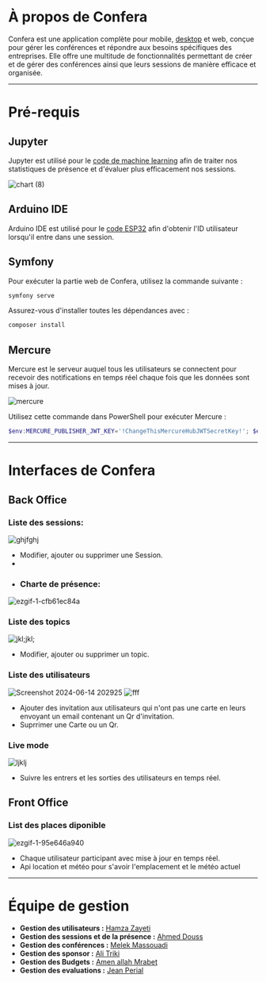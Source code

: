 # À propos de Confera

Confera est une application complète pour mobile, [desktop](https://github.com/LukaTN/PIDEV3A29) et web, conçue pour gérer les conférences et répondre aux besoins spécifiques des entreprises. Elle offre une multitude de fonctionnalités permettant de créer et de gérer des conférences ainsi que leurs sessions de manière efficace et organisée.

---

# Pré-requis

## Jupyter

Jupyter est utilisé pour le [code de machine learning](machine_learning-stat.ipynb) afin de traiter nos statistiques de présence et d'évaluer plus efficacement nos sessions.

![chart (8)](https://github.com/ahmeddouss/conferaWeb/assets/118319834/340b7d82-ae16-4e05-9391-03047e4bf1c3)


## Arduino IDE

Arduino IDE est utilisé pour le [code ESP32](esp32) afin d'obtenir l'ID utilisateur lorsqu'il entre dans une session.

## Symfony

Pour exécuter la partie web de Confera, utilisez la commande suivante :

```sh
symfony serve
```

Assurez-vous d'installer toutes les dépendances avec :

```sh
composer install
```

## Mercure

Mercure est le serveur auquel tous les utilisateurs se connectent pour recevoir des notifications en temps réel chaque fois que les données sont mises à jour.

![mercure](https://github.com/ahmeddouss/conferaWeb/assets/118319834/32ea5b68-0406-4714-a397-0deb74559bc2)


Utilisez cette commande dans PowerShell pour exécuter Mercure :

```powershell
$env:MERCURE_PUBLISHER_JWT_KEY='!ChangeThisMercureHubJWTSecretKey!'; $env:MERCURE_SUBSCRIBER_JWT_KEY='!ChangeThisMercureHubJWTSecretKey!'; .\mercure.exe run --config Caddyfile.dev
```
---

# Interfaces de Confera

## Back Office
### Liste des sessions:
![ghjfghj](https://github.com/ahmeddouss/conferaWeb/assets/118319834/4e8bd229-3ab6-4208-91cd-1914fd9d8fef)
- Modifier, ajouter ou supprimer une Session.
- 
- ### Charte de présence:
![ezgif-1-cfb61ec84a](https://github.com/ahmeddouss/conferaWeb/assets/118319834/e4572b25-180f-4769-9675-0a17fb9aac54)

### Liste des topics
![jkl;jkl;](https://github.com/ahmeddouss/conferaWeb/assets/118319834/b7a7b274-733d-419a-b103-f863740db7ff)
- Modifier, ajouter ou supprimer un topic.

### Liste des utilisateurs
![Screenshot 2024-06-14 202925](https://github.com/ahmeddouss/conferaWeb/assets/118319834/775052cd-2263-4647-9dd4-5b2ce3e767ab)
![fff](https://github.com/ahmeddouss/conferaWeb/assets/118319834/95669e30-bb70-43f2-8737-ed10019f6e7a)
- Ajouter des invitation aux utilisateurs qui n'ont pas une carte en leurs envoyant un email contenant un Qr d'invitation.
- Suprrimer une Carte ou un Qr.

### Live mode
![ljklj](https://github.com/ahmeddouss/conferaWeb/assets/118319834/8601f18e-3dd8-4e59-bfa9-c50940bf20c0)
- Suivre les entrers et les sorties des utilisateurs en temps réel.


## Front Office
### List des places diponible
![ezgif-1-95e646a940](https://github.com/ahmeddouss/conferaWeb/assets/118319834/aa08a7ab-6d36-4431-b01b-819df482cc72)

- Chaque utilisateur participant avec mise à jour en temps réel.
- Api location et météo pour s'avoir l'emplacement et le météo actuel

---

# Équipe de gestion

- **Gestion des utilisateurs :** [Hamza Zayeti](https://github.com/zayatihamza)
- **Gestion des sessions et de la présence :** [Ahmed Douss](https://github.com/ahmeddouss)
- **Gestion des conférences :** [Melek Massouadi](https://github.com/LukaTN) 
- **Gestion des sponsor :** [Ali Triki](https://github.com/Alilovez)
- **Gestion des Budgets :** [Amen allah Mrabet](https://github.com/AmenAllahMrabet)
- **Gestion des evaluations :** [Jean Perial](https://github.com/AmenAllahMrabet)

